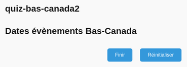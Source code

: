 # quiz-bas-canada2
<!DOCTYPE html>
<html lang="fr">
<head>
  <meta charset="UTF-8">
  <title>Dates évènements Bas-Canada</title>
  <style>
    body {
      font-family: Arial, sans-serif;
      background: #f9f9f9;
      padding: 40px;
      max-width: 900px;
      margin: auto;
    }

    h1 {
      text-align: center;
      color: #2c3e50;
    }

    .question {
      background: #fff;
      padding: 15px 20px;
      margin: 12px 0;
      border-radius: 8px;
      box-shadow: 0 2px 5px rgba(0,0,0,0.1);
    }

    .question-header {
      display: flex;
      justify-content: space-between;
      align-items: center;
      flex-wrap: wrap;
    }

    select {
      padding: 6px;
      font-size: 16px;
      margin-left: 10px;
    }

    .feedback {
      margin-top: 8px;
      font-weight: bold;
    }

    .correct {
      color: green;
    }

    .incorrect {
      color: red;
    }

    button {
      display: inline-block;
      margin: 20px 10px 10px 10px;
      padding: 12px 24px;
      background-color: #3498db;
      color: white;
      font-size: 16px;
      border: none;
      border-radius: 6px;
      cursor: pointer;
    }

    button:hover {
      background-color: #2980b9;
    }

    #result {
      text-align: center;
      font-size: 20px;
      font-weight: bold;
      color: #2c3e50;
      margin-top: 20px;
    }
  </style>
</head>
<body>
  <h1>Dates évènements Bas-Canada</h1>

  <div id="quiz-container"></div>

  <div style="text-align:center;">
    <button onclick="checkAnswers()">Finir</button>
    <button onclick="location.reload()">Réinitialiser</button>
  </div>

  <div id="result"></div>

  <script>
    const questionsData = [
      { event: "Arrivée de la première banque au Bas-Canada (la Banque de Montréal)", answer: "1817" },
      { event: "Arrivée de la première université (McGill)", answer: "1821" },
      { event: "Projet d’Union des deux Canadas proposés par Ramsay", answer: "1822" },
      { event: "Début de la crise agricole", answer: "1830" },
      { event: "Émeute à Montréal entre partisans patriotes et partisans britanniques", answer: "1832" },
      { event: "Première épidémie de choléra à Montréal", answer: "1832" },
      { event: "Envoi des 92 Résolutions à Londres", answer: "1834" },
      { event: "Arrivée des 10 Résolutions de Russell", answer: "1837" },
      { event: "Batailles armées / Rébellions armées des patriotes", answer: "1837" },
      { event: "Défaite des patriotes / Suspension de la constitution", answer: "1838" },
      { event: "Rapport Durham", answer: "1839" },
      { event: "Arrivée de l’Acte d’Union", answer: "1840" }
    ];

    const allDates = Array.from(new Set(questionsData.map(q => q.answer)));

    function shuffle(array) {
      const newArray = array.slice();
      for (let i = newArray.length - 1; i > 0; i--) {
        const j = Math.floor(Math.random() * (i + 1));
        [newArray[i], newArray[j]] = [newArray[j], newArray[i]];
      }
      return newArray;
    }

    const shuffledQuestions = shuffle(questionsData);
    const container = document.getElementById("quiz-container");

    shuffledQuestions.forEach((q, index) => {
      const div = document.createElement("div");
      div.className = "question";

      const shuffledDates = shuffle(allDates); // shuffle dates for each question

      div.innerHTML = `
        <div class="question-header">
          <span>${index + 1}. ${q.event}</span>
          <select>
            <option value="">--Choisir--</option>
            ${shuffledDates.map(date => `<option value="${date}">${date}</option>`).join("")}
          </select>
        </div>
        <div class="feedback"></div>
      `;
      container.appendChild(div);
    });

    function checkAnswers() {
      const questions = document.querySelectorAll('.question');
      let score = 0;
      let completed = true;

      questions.forEach((q, i) => {
        const select = q.querySelector('select');
        const feedback = q.querySelector('.feedback');
        const userAnswer = select.value;
        const correct = shuffledQuestions[i].answer;

        if (userAnswer === "") {
          completed = false;
          feedback.textContent = "Veuillez choisir une réponse.";
          feedback.className = "feedback incorrect";
        } else if (userAnswer === correct) {
          score++;
          feedback.textContent = "✅ Bonne réponse";
          feedback.className = "feedback correct";
        } else {
          feedback.textContent = `❌ Mauvaise réponse (Bonne date : ${correct})`;
          feedback.className = "feedback incorrect";
        }
      });

      const result = document.getElementById("result");
      if (!completed) {
        result.style.color = "red";
        result.textContent = "Veuillez répondre à toutes les questions.";
      } else {
        result.style.color = "#2c3e50";
        result.textContent = `Vous avez ${score} bonne(s) réponse(s) sur ${questions.length}.`;
      }
    }
  </script>
</body>
</html>
